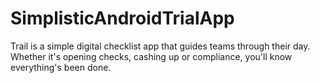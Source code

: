 # SimplisticAndroidTrialApp
Trail is a simple digital checklist app that guides teams through their day. Whether it's opening checks, cashing up or compliance, you'll know everything's been done.
